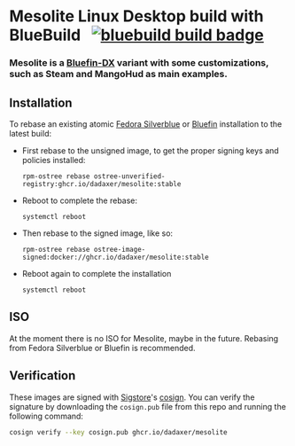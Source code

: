 # Mesolite Linux Desktop build with BlueBuild &nbsp; [![bluebuild build badge](https://github.com/dadaxer/mesolite/actions/workflows/build.yml/badge.svg)](https://github.com/dadaxer/mesolite/actions/workflows/build.yml)

### Mesolite is a [Bluefin-DX](https://projectbluefin.io/) variant with some customizations, such as Steam and MangoHud as main examples.

## Installation

To rebase an existing atomic [Fedora Silverblue](https://fedoraproject.org/atomic-desktops/silverblue/) or [Bluefin](https://projectbluefin.io/) installation to the latest build:

- First rebase to the unsigned image, to get the proper signing keys and policies installed:
  ```
  rpm-ostree rebase ostree-unverified-registry:ghcr.io/dadaxer/mesolite:stable
  ```
- Reboot to complete the rebase:
  ```
  systemctl reboot
  ```
- Then rebase to the signed image, like so:
  ```
  rpm-ostree rebase ostree-image-signed:docker://ghcr.io/dadaxer/mesolite:stable
  ```
- Reboot again to complete the installation
  ```
  systemctl reboot
  ```

## ISO

At the moment there is no ISO for Mesolite, maybe in the future. Rebasing from Fedora Silverblue or Bluefin is recommended.

## Verification

These images are signed with [Sigstore](https://www.sigstore.dev/)'s [cosign](https://github.com/sigstore/cosign). You can verify the signature by downloading the `cosign.pub` file from this repo and running the following command:

```bash
cosign verify --key cosign.pub ghcr.io/dadaxer/mesolite
```
